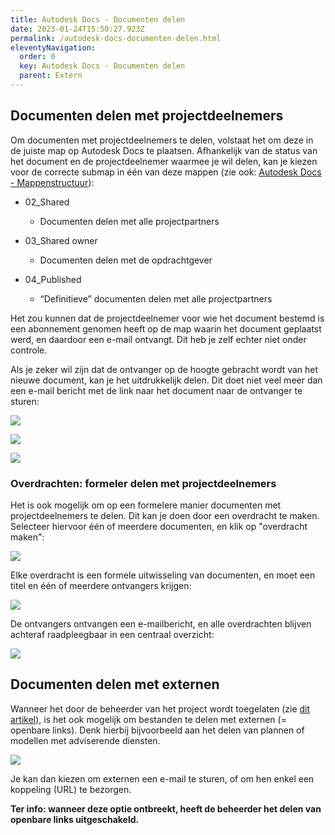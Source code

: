 ```yaml
---
title: Autodesk Docs - Documenten delen
date: 2023-01-24T15:50:27.923Z
permalink: /autodesk-docs-documenten-delen.html
eleventyNavigation:
  order: 0
  key: Autodesk Docs - Documenten delen
  parent: Extern
---
```

## Documenten delen met projectdeelnemers

Om documenten met projectdeelnemers te delen, volstaat het om deze in de juiste map op Autodesk Docs te plaatsen.  Afhankelijk van de status van het document en de projectdeelnemer waarmee je wil delen, kan je kiezen voor de correcte submap in één van deze mappen (zie ook: [Autodesk Docs - Mappenstructuur](https://bim-gent.netlify.app/autodesk-docs-mappenstructuur)):

* 02_Shared

  * Documenten delen met alle projectpartners
* 03_Shared owner

  * Documenten delen met de opdrachtgever
* 04_Published

  * “Definitieve” documenten delen met alle projectpartners

Het zou kunnen dat de projectdeelnemer voor wie het document bestemd is een abonnement genomen heeft op de map waarin het document geplaatst werd, en daardoor een e-mail ontvangt.  Dit heb je zelf echter niet onder controle.

Als je zeker wil zijn dat de ontvanger op de hoogte gebracht wordt van het nieuwe document, kan je het uitdrukkelijk delen.  Dit doet niet veel meer dan een e-mail bericht met de link naar het document naar de ontvanger te sturen:

![](/content/images/documenten-delen.png)

![](/content/images/documenten-delen-popout.png)

![](/content/images/documenten-delen-email.png)

### Overdrachten: formeler delen met projectdeelnemers

Het is ook mogelijk om op een formelere manier documenten met projectdeelnemers te delen.  Dit kan je doen door een overdracht te maken.  Selecteer hiervoor één of meerdere documenten, en klik op "overdracht maken":

![](/content/images/documenten-delen-overdracht-maken.png)

Elke overdracht is een formele uitwisseling van documenten, en moet een titel en één of meerdere ontvangers krijgen:

![](/content/images/documenten-delen-overdracht-titel.png)

De ontvangers ontvangen een e-mailbericht, en alle overdrachten blijven achteraf raadpleegbaar in een centraal overzicht:

![](/content/images/documenten-delen-overdracht-overzicht.png)

## Documenten delen met externen

Wanneer het door de beheerder van het project wordt toegelaten (zie [dit artikel](https://bim-gent.netlify.app/autodesk-docs-openbare-links-toestaan)), is het ook mogelijk om bestanden te delen met externen (= openbare links).  Denk hierbij bijvoorbeeld aan het delen van plannen of modellen met adviserende diensten.

![](/content/images/documenten-delen-openbaar-popout.png)

Je kan dan kiezen om externen een e-mail te sturen, of om hen enkel een koppeling (URL) te bezorgen.

**Ter info: wanneer deze optie ontbreekt, heeft de beheerder het delen van openbare links uitgeschakeld.**